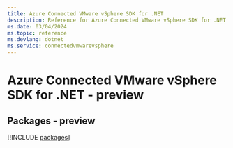 ```yaml
---
title: Azure Connected VMware vSphere SDK for .NET
description: Reference for Azure Connected VMware vSphere SDK for .NET
ms.date: 03/04/2024
ms.topic: reference
ms.devlang: dotnet
ms.service: connectedvmwarevsphere
---
```

# Azure Connected VMware vSphere SDK for .NET - preview
## Packages - preview
[!INCLUDE [packages](connected-vmware-vsphere-index.md)]